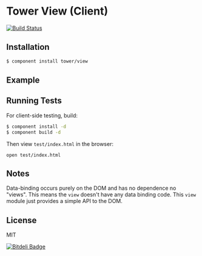 # Tower View (Client)

[![Build Status](https://travis-ci.org/tower/client-view.png)](https://travis-ci.org/tower/client-view)

## Installation

```bash
$ component install tower/view
```

## Example

## Running Tests

For client-side testing, build:

```bash
$ component install -d
$ component build -d
```

Then view `test/index.html` in the browser:

```
open test/index.html
```

## Notes

Data-binding occurs purely on the DOM and has no dependence no "views". This means the `view` doesn't have any data binding code. This `view` module just provides a simple API to the DOM.

## License

MIT

[![Bitdeli Badge](https://d2weczhvl823v0.cloudfront.net/tower/client-view/trend.png)](https://bitdeli.com/free "Bitdeli Badge")
